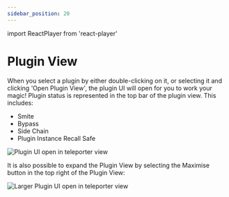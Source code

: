 ```yaml
---
sidebar_position: 20
---
```


import ReactPlayer from 'react-player'

# Plugin View

When you select a plugin by either double-clicking on it, or selecting it and clicking 'Open Plugin View', the plugin UI will open for you to work your magic! Plugin status is represented in the top bar of the plugin view. This includes:
- Smite
- Bypass
- Side Chain
- Plugin Instance Recall Safe

![Plugin UI open in teleporter view](@site/static/img/transformclient/home-teleport.png)

It is also possible to expand the Plugin View by selecting the Maximise button in the top right of the Plugin View:

![Larger Plugin UI open in teleporter view](@site/static/img/transformclient/home-teleport-large.png)


